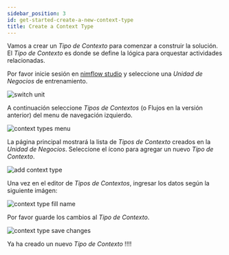 ```yaml
---
sidebar_position: 3
id: get-started-create-a-new-context-type
title: Create a Context Type
---
```


Vamos a crear un *Tipo de Contexto* para comenzar a construir la solución. El *Tipo de Contexto* es donde se define la lógica para orquestar actividades relacionadas. 

Por favor inicie sesión en [nimflow studio](https://ins.studio.nimflow.com/) y seleccione una *Unidad de Negocios* de entrenamiento.

![switch unit](https://user-images.githubusercontent.com/44214222/118570507-ece32b00-b741-11eb-861c-79524bc7c508.png)

A continuación seleccione *Tipos de Contextos* (o Flujos en la versión anterior) del menu de navegación izquierdo.

![context types menu](https://user-images.githubusercontent.com/44214222/118570795-7a267f80-b742-11eb-9d60-4795af6dad1e.png)

La página principal mostrará la lista de *Tipos de Contexto* creados en la *Unidad de Negocios*. Seleccione el ícono para agregar un nuevo *Tipo de Contexto*.

![add context type](https://user-images.githubusercontent.com/44214222/118571007-d7bacc00-b742-11eb-9cf1-be8038cb3326.png)

Una vez en el editor de *Tipos de Contextos*, ingresar los datos según la siguiente imágen:

![context type fill name](https://user-images.githubusercontent.com/44214222/118571312-5f083f80-b743-11eb-8015-5e25ae36ec98.png)

Por favor guarde los cambios al *Tipo de Contexto*.

![context type save changes](https://user-images.githubusercontent.com/44214222/118571442-a8588f00-b743-11eb-9a42-04d5e73285d2.png)

Ya ha creado un nuevo *Tipo de Contexto* !!!!